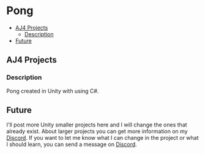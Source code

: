 # Pong

- [AJ4 Projects](#aj4-projects)
  - [Description](#description)
- [Future](#future)


## AJ4 Projects

  ### Description

 Pong created in Unity with using C#.

## Future
  
  I'll post more Unity smaller projects here and I will change the ones that already exist. About larger projects you can get more information on my [Discord](https://discord.gg/gEXcTbWQ6V). If you want to let me know what I can change in the project or what I should learn, you can send a message on [Discord](https://discord.gg/gEXcTbWQ6V). 

